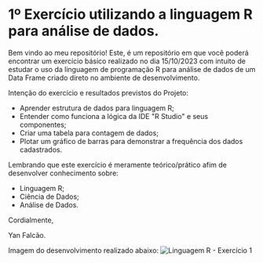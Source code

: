 # 1º Exercício utilizando a linguagem R para análise de dados.


Bem vindo ao meu repositório! Este, é um repositório em que você poderá encontrar um exercício básico realizado no dia 15/10/2023 com intuito de estudar o uso da linguagem de programação R para análise de dados de um Data Frame criado direto no ambiente de desenvolvimento.

Intenção do exercício e resultados previstos do Projeto:

* Aprender estrutura de dados para linguagem R;
* Entender como funciona a lógica da IDE "R Studio" e seus componentes;
* Criar uma tabela para contagem de dados;
* Plotar um gráfico de barras para demonstrar a frequência dos dados cadastrados.

Lembrando que este exercício é meramente teórico/prático afim de desenvolver conhecimento sobre:

* Linguagem R;
* Ciência de Dados;
* Análise de Dados.

Cordialmente,

Yan Falcão.

Imagem do desenvolvimento realizado abaixo:
![Linguagem R - Exercício 1](https://github.com/YanBFalcao/Locadora-Linguagem-R/assets/56008873/1275b46f-3fae-47f0-a52f-11881b1ffd93)
